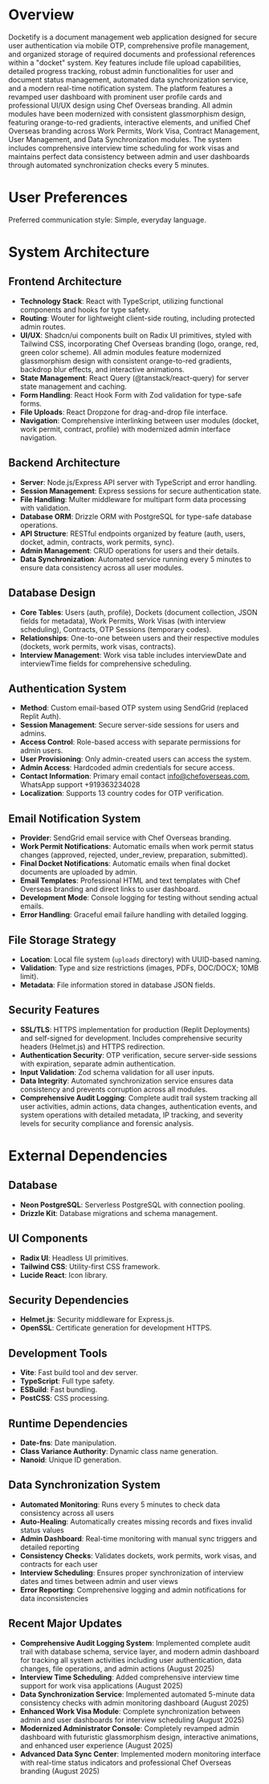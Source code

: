 # Overview

Docketify is a document management web application designed for secure user authentication via mobile OTP, comprehensive profile management, and organized storage of required documents and professional references within a "docket" system. Key features include file upload capabilities, detailed progress tracking, robust admin functionalities for user and document status management, automated data synchronization service, and a modern real-time notification system. The platform features a revamped user dashboard with prominent user profile cards and professional UI/UX design using Chef Overseas branding. All admin modules have been modernized with consistent glassmorphism design, featuring orange-to-red gradients, interactive elements, and unified Chef Overseas branding across Work Permits, Work Visa, Contract Management, User Management, and Data Synchronization modules. The system includes comprehensive interview time scheduling for work visas and maintains perfect data consistency between admin and user dashboards through automated synchronization checks every 5 minutes.

# User Preferences

Preferred communication style: Simple, everyday language.

# System Architecture

## Frontend Architecture
- **Technology Stack**: React with TypeScript, utilizing functional components and hooks for type safety.
- **Routing**: Wouter for lightweight client-side routing, including protected admin routes.
- **UI/UX**: Shadcn/ui components built on Radix UI primitives, styled with Tailwind CSS, incorporating Chef Overseas branding (logo, orange, red, green color scheme). All admin modules feature modernized glassmorphism design with consistent orange-to-red gradients, backdrop blur effects, and interactive animations.
- **State Management**: React Query (@tanstack/react-query) for server state management and caching.
- **Form Handling**: React Hook Form with Zod validation for type-safe forms.
- **File Uploads**: React Dropzone for drag-and-drop file interface.
- **Navigation**: Comprehensive interlinking between user modules (docket, work permit, contract, profile) with modernized admin interface navigation.

## Backend Architecture
- **Server**: Node.js/Express API server with TypeScript and error handling.
- **Session Management**: Express sessions for secure authentication state.
- **File Handling**: Multer middleware for multipart form data processing with validation.
- **Database ORM**: Drizzle ORM with PostgreSQL for type-safe database operations.
- **API Structure**: RESTful endpoints organized by feature (auth, users, docket, admin, contracts, work permits, sync).
- **Admin Management**: CRUD operations for users and their details.
- **Data Synchronization**: Automated service running every 5 minutes to ensure data consistency across all user modules.

## Database Design
- **Core Tables**: Users (auth, profile), Dockets (document collection, JSON fields for metadata), Work Permits, Work Visas (with interview scheduling), Contracts, OTP Sessions (temporary codes).
- **Relationships**: One-to-one between users and their respective modules (dockets, work permits, work visas, contracts).
- **Interview Management**: Work visa table includes interviewDate and interviewTime fields for comprehensive scheduling.

## Authentication System
- **Method**: Custom email-based OTP system using SendGrid (replaced Replit Auth).
- **Session Management**: Secure server-side sessions for users and admins.
- **Access Control**: Role-based access with separate permissions for admin users.
- **User Provisioning**: Only admin-created users can access the system.
- **Admin Access**: Hardcoded admin credentials for secure access.
- **Contact Information**: Primary email contact info@chefoverseas.com, WhatsApp support +919363234028
- **Localization**: Supports 13 country codes for OTP verification.

## Email Notification System
- **Provider**: SendGrid email service with Chef Overseas branding.
- **Work Permit Notifications**: Automatic emails when work permit status changes (approved, rejected, under_review, preparation, submitted).
- **Final Docket Notifications**: Automatic emails when final docket documents are uploaded by admin.
- **Email Templates**: Professional HTML and text templates with Chef Overseas branding and direct links to user dashboard.
- **Development Mode**: Console logging for testing without sending actual emails.
- **Error Handling**: Graceful email failure handling with detailed logging.

## File Storage Strategy
- **Location**: Local file system (`uploads` directory) with UUID-based naming.
- **Validation**: Type and size restrictions (images, PDFs, DOC/DOCX; 10MB limit).
- **Metadata**: File information stored in database JSON fields.

## Security Features
- **SSL/TLS**: HTTPS implementation for production (Replit Deployments) and self-signed for development. Includes comprehensive security headers (Helmet.js) and HTTPS redirection.
- **Authentication Security**: OTP verification, secure server-side sessions with expiration, separate admin authentication.
- **Input Validation**: Zod schema validation for all user inputs.
- **Data Integrity**: Automated synchronization service ensures data consistency and prevents corruption across all modules.
- **Comprehensive Audit Logging**: Complete audit trail system tracking all user activities, admin actions, data changes, authentication events, and system operations with detailed metadata, IP tracking, and severity levels for security compliance and forensic analysis.

# External Dependencies

## Database
- **Neon PostgreSQL**: Serverless PostgreSQL with connection pooling.
- **Drizzle Kit**: Database migrations and schema management.

## UI Components
- **Radix UI**: Headless UI primitives.
- **Tailwind CSS**: Utility-first CSS framework.
- **Lucide React**: Icon library.

## Security Dependencies
- **Helmet.js**: Security middleware for Express.js.
- **OpenSSL**: Certificate generation for development HTTPS.

## Development Tools
- **Vite**: Fast build tool and dev server.
- **TypeScript**: Full type safety.
- **ESBuild**: Fast bundling.
- **PostCSS**: CSS processing.

## Runtime Dependencies
- **Date-fns**: Date manipulation.
- **Class Variance Authority**: Dynamic class name generation.
- **Nanoid**: Unique ID generation.

## Data Synchronization System
- **Automated Monitoring**: Runs every 5 minutes to check data consistency across all users
- **Auto-Healing**: Automatically creates missing records and fixes invalid status values
- **Admin Dashboard**: Real-time monitoring with manual sync triggers and detailed reporting
- **Consistency Checks**: Validates dockets, work permits, work visas, and contracts for each user
- **Interview Scheduling**: Ensures proper synchronization of interview dates and times between admin and user views
- **Error Reporting**: Comprehensive logging and admin notifications for data inconsistencies

## Recent Major Updates
- **Comprehensive Audit Logging System**: Implemented complete audit trail with database schema, service layer, and modern admin dashboard for tracking all system activities including user authentication, data changes, file operations, and admin actions (August 2025)
- **Interview Time Scheduling**: Added comprehensive interview time support for work visa applications (August 2025)
- **Data Synchronization Service**: Implemented automated 5-minute data consistency checks with admin monitoring dashboard (August 2025)
- **Enhanced Work Visa Module**: Complete synchronization between admin and user dashboards for interview scheduling (August 2025)
- **Modernized Administrator Console**: Completely revamped admin dashboard with futuristic glassmorphism design, interactive animations, and enhanced user experience (August 2025)
- **Advanced Data Sync Center**: Implemented modern monitoring interface with real-time status indicators and professional Chef Overseas branding (August 2025)